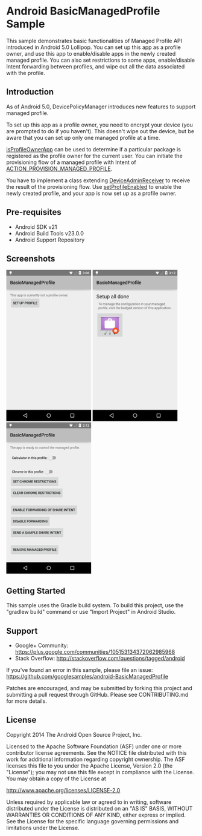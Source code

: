 
Android BasicManagedProfile Sample
===================================

This sample demonstrates basic functionalities of Managed Profile API
introduced in Android 5.0 Lollipop. You can set up this app as a
profile owner, and use this app to enable/disable apps in the newly
created managed profile. You can also set restrictions to some apps,
enable/disable Intent forwarding between profiles, and wipe out all
the data associated with the profile.

Introduction
------------

As of Android 5.0, DevicePolicyManager introduces new features to
support managed profile.

To set up this app as a profile owner, you need to encrypt your device
(you are prompted to do if you haven't). This doesn't wipe out the
device, but be aware that you can set up only one managed profile at a
time.

[isProfileOwnerApp][1] can be used to determine if a particular
package is registered as the profile owner for the current user. You
can initiate the provisioning flow of a managed profile with Intent of
[ACTION_PROVISION_MANAGED_PROFILE][2].

You have to implement a class extending [DeviceAdminReceiver][3] to
receive the result of the provisioning flow. Use
[setProfileEnabled][4] to enable the newly created profile, and your
app is now set up as a profile owner.

[1]: http://developer.android.com/reference/android/app/admin/DevicePolicyManager.html#isProfileOwnerApp(java.lang.String)
[2]: http://developer.android.com/reference/android/app/admin/DevicePolicyManager.html#ACTION_PROVISION_MANAGED_PROFILE
[3]: http://developer.android.com/reference/android/app/admin/DeviceAdminReceiver.html
[4]: http://developer.android.com/reference/android/app/admin/DevicePolicyManager.html#setProfileEnabled(android.content.ComponentName)

Pre-requisites
--------------

- Android SDK v21
- Android Build Tools v23.0.0
- Android Support Repository

Screenshots
-------------

<img src="screenshots/not_set_up.png" height="400" alt="Screenshot"/> <img src="screenshots/set_up.png" height="400" alt="Screenshot"/> <img src="screenshots/main.png" height="400" alt="Screenshot"/> 

Getting Started
---------------

This sample uses the Gradle build system. To build this project, use the
"gradlew build" command or use "Import Project" in Android Studio.

Support
-------

- Google+ Community: https://plus.google.com/communities/105153134372062985968
- Stack Overflow: http://stackoverflow.com/questions/tagged/android

If you've found an error in this sample, please file an issue:
https://github.com/googlesamples/android-BasicManagedProfile

Patches are encouraged, and may be submitted by forking this project and
submitting a pull request through GitHub. Please see CONTRIBUTING.md for more details.

License
-------

Copyright 2014 The Android Open Source Project, Inc.

Licensed to the Apache Software Foundation (ASF) under one or more contributor
license agreements.  See the NOTICE file distributed with this work for
additional information regarding copyright ownership.  The ASF licenses this
file to you under the Apache License, Version 2.0 (the "License"); you may not
use this file except in compliance with the License.  You may obtain a copy of
the License at

http://www.apache.org/licenses/LICENSE-2.0

Unless required by applicable law or agreed to in writing, software
distributed under the License is distributed on an "AS IS" BASIS, WITHOUT
WARRANTIES OR CONDITIONS OF ANY KIND, either express or implied.  See the
License for the specific language governing permissions and limitations under
the License.
